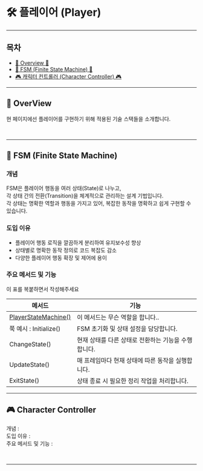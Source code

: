 # 🛠️ 플레이어 (Player)

---

## 목차

- [🌙 Overview 🌙](#overview)
- [🤖 FSM (Finite State Machine) 🤖](#fsm-finite-state-machine)
- [🎮 캐릭터 컨트롤러 (Character Controller) 🎮](#character-controller)

---

## 🌙 OverView

현 페이지에선 플레이어를 구현하기 위해 적용된 기술 스택들을 소개합니다.

<br>

---

## 🤖 FSM (Finite State Machine)

### 개념

FSM은 플레이어 행동을 여러 상태(State)로 나누고,  
각 상태 간의 전환(Transition)을 체계적으로 관리하는 설계 기법입니다.  
각 상태는 명확한 역할과 행동을 가지고 있어, 복잡한 동작을 명확하고 쉽게 구현할 수 있습니다.

### 도입 이유

- 플레이어 행동 로직을 깔끔하게 분리하여 유지보수성 향상
- 상태별로 명확한 동작 정의로 코드 복잡도 감소
- 다양한 플레이어 행동 확장 및 제어에 용이

### 주요 메서드 및 기능

이 표를 복붙하면서 작성해주세요

| 메서드                                                                                                                                                        | 기능                  |
|------------------------------------------------------------------------------------------------------------------------------------------------------------|---------------------|
| [PlayerStateMachine()](https://github.com/Neronem/TheLastOne_Public/blob/main/Scripts/Entity/Scripts/Player/StateMachineScripts/PlayerStateMachine.cs#L30) | 이 메서드는 무슨 역할을 합니다.. |
| 쭉 예시 : Initialize()                                                                                                                                        | FSM 초기화 및 상태 설정을 담당합니다. |
| ChangeState()                                                                                                                                              | 현재 상태를 다른 상태로 전환하는 기능을 수행합니다. |
| UpdateState()                                                                                                                                              | 매 프레임마다 현재 상태에 따른 동작을 실행합니다. |
| ExitState()                                                                                                                                                | 상태 종료 시 필요한 정리 작업을 처리합니다. |

---



## 🎮 Character Controller

개념 :
<br>
도입 이유 :
<br>
주요 메서드 및 기능 :

<br>

---